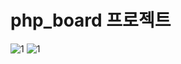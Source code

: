 # php_board 프로젝트

<img src="https://github.com/2Swon/web_practice/blob/main/php_board/img/2.PNG" alt="1" style="max-width: 100%;">
<img src="https://github.com/2Swon/web_practice/blob/main/howLOLwell/img/1.PNG" alt="1" style="max-width: 100%;">
